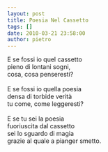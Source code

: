 ```yaml
---
layout: post
title: Poesia Nel Cassetto
tags: []
date: 2010-03-21 23:58:00
author: pietro
---
```

E se fossi io quel cassetto<br/>pieno di lontani sogni,<br/>cosa, cosa penseresti?<br/><br/>E se fossi io quella poesia<br/>densa di torbide verità<br/>tu come, come leggeresti?<br/><br/>E se tu sei la poesia<br/>fuoriuscita dal cassetto<br/>sei lo sguardo di magia<br/>grazie al quale a pianger smetto.
